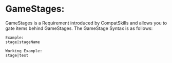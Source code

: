 # GameStages:
GameStages is a Requirement introduced by CompatSkills and allows you to gate items behind GameStages. The GameStage Syntax is as follows:
```
Example:
stage|stageName

Working Example:
stage|test
```